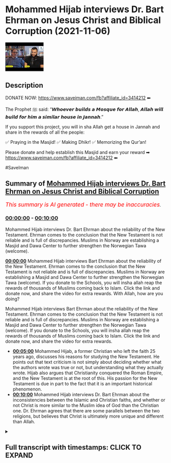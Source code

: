 # Mohammed Hijab interviews Dr. Bart Ehrman on Jesus Christ and Biblical Corruption (2021-11-06)

![alt Mohammed Hijab interviews Dr. Bart Ehrman on Jesus Christ and Biblical Corruption](YdNynCDN9SA.jpg "Mohammed Hijab interviews Dr. Bart Ehrman on Jesus Christ and Biblical Corruption")

## Description

DONATE NOW: https://www.saveiman.com/fb?affiliate_id=3414212 ⬅

The Prophet ﷺ said: “𝙒𝙝𝙤𝙚𝙫𝙚𝙧 𝙗𝙪𝙞𝙡𝙙𝙨 𝙖 𝙈𝙤𝙨𝙦𝙪𝙚 𝙛𝙤𝙧 𝘼𝙡𝙡𝙖𝙝, 𝘼𝙡𝙡𝙖𝙝 𝙬𝙞𝙡𝙡 𝙗𝙪𝙞𝙡𝙙 𝙛𝙤𝙧 𝙝𝙞𝙢 𝙖 𝙨𝙞𝙢𝙞𝙡𝙖𝙧 𝙝𝙤𝙪𝙨𝙚 𝙞𝙣 𝙅𝙖𝙣𝙣𝙖𝙝.” 

If you support this project, you will in sha Allah get a house in Jannah and share in the rewards of all the people:

✅ Praying in the Masjid!
✅ Making Dhikr!
✅ Memorizing the Qur’an!

Please donate and help establish this Masjid and earn your reward ➡ https://www.saveiman.com/fb?affiliate_id=3414212 ⬅

#SaveIman

## Summary of [Mohammed Hijab interviews Dr. Bart Ehrman on Jesus Christ and Biblical Corruption](https://www.youtube.com/watch?v=YdNynCDN9SA)


*<span style="color:red; font-size:125%">This summary is AI generated - there may be inaccuracies</span>. [](/)*

### [00:00:00](https://www.youtube.com/watch?v=YdNynCDN9SA&t=0) - [00:10:00](https://www.youtube.com/watch?v=YdNynCDN9SA&t=600)

Mohammed Hijab interviews Dr. Bart Ehrman about the reliability of the New Testament. Ehrman comes to the conclusion that the New Testament is not reliable and is full of discrepancies. Muslims in Norway are establishing a Masjid and Dawa Center to further strengthen the Norwegian Tawa (welcome).

**[00:00:00](https://www.youtube.com/watch?v=YdNynCDN9SA&t=0)** Mohammed Hijab interviews Bart Ehrman about the reliability of the New Testament. Ehrman comes to the conclusion that the New Testament is not reliable and is full of discrepancies. Muslims in Norway are establishing a Masjid and Dawa Center to further strengthen the Norwegian Tawa (welcome). If you donate to the Schools, you will insha allah reap the rewards of thousands of Muslims coming back to Islam. Click the link and donate now, and share the video for extra rewards. With Allah, how are you doing?

Mohammed Hijab interviews Bart Ehrman about the reliability of the New Testament. Ehrman comes to the conclusion that the New Testament is not reliable and is full of discrepancies. Muslims in Norway are establishing a Masjid and Dawa Center to further strengthen the Norwegian Tawa (welcome). If you donate to the Schools, you will insha allah reap the rewards of thousands of Muslims coming back to Islam. Click the link and donate now, and share the video for extra rewards.
* **[00:05:00](https://www.youtube.com/watch?v=YdNynCDN9SA&t=300)** Mohammed Hijab, a former Christian who left the faith 25 years ago, discusses his reasons for studying the New Testament. He points out that text criticism is not simply about deciding whether what the authors wrote was true or not, but understanding what they actually wrote. Hijab also argues that Christianity conquered the Roman Empire, and the New Testament is at the root of this. His passion for the New Testament is due in part to the fact that it is an important historical phenomenon.
* **[00:10:00](https://www.youtube.com/watch?v=YdNynCDN9SA&t=600)** Mohammed Hijab interviews Dr. Bart Ehrman about the inconsistencies between the Islamic and Christian faiths, and whether or not Christ is more similar to the Muslim idea of God than the Christian one. Dr. Ehrman agrees that there are some parallels between the two religions, but believes that Christ is ultimately more unique and different than Allah.

<details><summary><h2>Full transcript with timestamps: CLICK TO EXPAND</h2></summary>

[0:00:00](https://youtu.be/YdNynCDN9SA?t=0) muslims in norway are now establishing a  
[0:00:02](https://youtu.be/YdNynCDN9SA?t=2) masjid and dawa center to enhance the  
[0:00:04](https://youtu.be/YdNynCDN9SA?t=4) norwegian tawa if you donate to the  
[0:00:06](https://youtu.be/YdNynCDN9SA?t=6) schools you will insha allah reap the  
[0:00:08](https://youtu.be/YdNynCDN9SA?t=8) rewards of thousands of muslims coming  
[0:00:11](https://youtu.be/YdNynCDN9SA?t=11) back to islam and many of those who  
[0:00:13](https://youtu.be/YdNynCDN9SA?t=13) become dwight and invite to islam so  
[0:00:15](https://youtu.be/YdNynCDN9SA?t=15) click the link and donate now and share  
[0:00:18](https://youtu.be/YdNynCDN9SA?t=18) the video for extra rewards  
[0:00:20](https://youtu.be/YdNynCDN9SA?t=20) with allah how are you guys doing and  
[0:00:23](https://youtu.be/YdNynCDN9SA?t=23) welcome um  
[0:00:24](https://youtu.be/YdNynCDN9SA?t=24) on behalf  
[0:00:25](https://youtu.be/YdNynCDN9SA?t=25) of islam net in fact who which is a  
[0:00:27](https://youtu.be/YdNynCDN9SA?t=27) norwegian organization organization  
[0:00:29](https://youtu.be/YdNynCDN9SA?t=29) which aims to create bridges between  
[0:00:30](https://youtu.be/YdNynCDN9SA?t=30) muslim and non-muslim communities  
[0:00:32](https://youtu.be/YdNynCDN9SA?t=32) they're doing some great work we are  
[0:00:34](https://youtu.be/YdNynCDN9SA?t=34) joined with an esteemed  
[0:00:36](https://youtu.be/YdNynCDN9SA?t=36) uh legendary you know professor  
[0:00:39](https://youtu.be/YdNynCDN9SA?t=39) professor bar ehrman many of you already  
[0:00:41](https://youtu.be/YdNynCDN9SA?t=41) know who he is but if you don't know i'm  
[0:00:43](https://youtu.be/YdNynCDN9SA?t=43) going to quickly tell you  
[0:00:45](https://youtu.be/YdNynCDN9SA?t=45) um has written or edited 33 books  
[0:00:47](https://youtu.be/YdNynCDN9SA?t=47) including six new new york times  
[0:00:50](https://youtu.be/YdNynCDN9SA?t=50) bestsellers how jesus became god  
[0:00:52](https://youtu.be/YdNynCDN9SA?t=52) misquoting jesus  
[0:00:53](https://youtu.be/YdNynCDN9SA?t=53) um god's problem jesus interrupted  
[0:00:56](https://youtu.be/YdNynCDN9SA?t=56) forged and the triumph  
[0:00:58](https://youtu.be/YdNynCDN9SA?t=58) of christianity bart is uh james a grey  
[0:01:01](https://youtu.be/YdNynCDN9SA?t=61) distinguished professor of religious  
[0:01:02](https://youtu.be/YdNynCDN9SA?t=62) studies at the university of north  
[0:01:03](https://youtu.be/YdNynCDN9SA?t=63) carolina carolina chapel hill where he  
[0:01:06](https://youtu.be/YdNynCDN9SA?t=66) has taught thousands of students and won  
[0:01:08](https://youtu.be/YdNynCDN9SA?t=68) numerous awards  
[0:01:09](https://youtu.be/YdNynCDN9SA?t=69) um you know bart's work has been  
[0:01:11](https://youtu.be/YdNynCDN9SA?t=71) featured in the new york times  
[0:01:12](https://youtu.be/YdNynCDN9SA?t=72) washington post uh the new uh newsweek  
[0:01:15](https://youtu.be/YdNynCDN9SA?t=75) has appeared on national geographic cnn  
[0:01:17](https://youtu.be/YdNynCDN9SA?t=77) bbc nbc uh dateline and many other  
[0:01:20](https://youtu.be/YdNynCDN9SA?t=80) places as well um how are you uh today  
[0:01:23](https://youtu.be/YdNynCDN9SA?t=83) professor yep i'm i'm doing well thanks  
[0:01:25](https://youtu.be/YdNynCDN9SA?t=85) doing well  
[0:01:26](https://youtu.be/YdNynCDN9SA?t=86) i i think many people will know who you  
[0:01:28](https://youtu.be/YdNynCDN9SA?t=88) are especially from um kind of our  
[0:01:31](https://youtu.be/YdNynCDN9SA?t=91) follower base because of your kind of  
[0:01:33](https://youtu.be/YdNynCDN9SA?t=93) work and how it's had an impact  
[0:01:36](https://youtu.be/YdNynCDN9SA?t=96) on kind of apologetics whether it's  
[0:01:37](https://youtu.be/YdNynCDN9SA?t=97) christian apologetics uh islamic  
[0:01:39](https://youtu.be/YdNynCDN9SA?t=99) apologetics or otherwise even new  
[0:01:42](https://youtu.be/YdNynCDN9SA?t=102) atheists reference your work and so it's  
[0:01:44](https://youtu.be/YdNynCDN9SA?t=104) really um a pleasure to have you on i  
[0:01:47](https://youtu.be/YdNynCDN9SA?t=107) think the first question i'd like to ask  
[0:01:49](https://youtu.be/YdNynCDN9SA?t=109) you um regarding your line of specialism  
[0:01:52](https://youtu.be/YdNynCDN9SA?t=112) is  
[0:01:53](https://youtu.be/YdNynCDN9SA?t=113) about the reliability of the new  
[0:01:54](https://youtu.be/YdNynCDN9SA?t=114) testament okay um  
[0:01:56](https://youtu.be/YdNynCDN9SA?t=116) first and foremost you you came to a  
[0:01:58](https://youtu.be/YdNynCDN9SA?t=118) conclusion in your own life in your own  
[0:02:00](https://youtu.be/YdNynCDN9SA?t=120) kind of development  
[0:02:02](https://youtu.be/YdNynCDN9SA?t=122) that the new testament is not reliable  
[0:02:05](https://youtu.be/YdNynCDN9SA?t=125) why did you come to that conclusion  
[0:02:07](https://youtu.be/YdNynCDN9SA?t=127) yeah you know and part i did come to  
[0:02:09](https://youtu.be/YdNynCDN9SA?t=129) that conclusion i started out as a as a  
[0:02:11](https://youtu.be/YdNynCDN9SA?t=131) very conservative fundamentalist  
[0:02:13](https://youtu.be/YdNynCDN9SA?t=133) christian who uh believed that every  
[0:02:15](https://youtu.be/YdNynCDN9SA?t=135) word in the bible was completely true  
[0:02:18](https://youtu.be/YdNynCDN9SA?t=138) and that there were no errors of any  
[0:02:20](https://youtu.be/YdNynCDN9SA?t=140) kind  
[0:02:20](https://youtu.be/YdNynCDN9SA?t=140) scientific geographical historical  
[0:02:23](https://youtu.be/YdNynCDN9SA?t=143) anything  
[0:02:24](https://youtu.be/YdNynCDN9SA?t=144) and over time i came to realize that uh  
[0:02:26](https://youtu.be/YdNynCDN9SA?t=146) that that wasn't right and in part it  
[0:02:28](https://youtu.be/YdNynCDN9SA?t=148) was because i recognized i finally i was  
[0:02:31](https://youtu.be/YdNynCDN9SA?t=151) i was open to any point of view i came i  
[0:02:34](https://youtu.be/YdNynCDN9SA?t=154) came to recognize that in fact there are  
[0:02:36](https://youtu.be/YdNynCDN9SA?t=156) discrepancies and uh and contradictions  
[0:02:40](https://youtu.be/YdNynCDN9SA?t=160) in the new testament just say between  
[0:02:42](https://youtu.be/YdNynCDN9SA?t=162) the gospels uh and their accounts of  
[0:02:44](https://youtu.be/YdNynCDN9SA?t=164) jesus or between what the book of acts  
[0:02:46](https://youtu.be/YdNynCDN9SA?t=166) says about paul what paul says about  
[0:02:48](https://youtu.be/YdNynCDN9SA?t=168) paul or about so they're they're  
[0:02:49](https://youtu.be/YdNynCDN9SA?t=169) discrepancies and obviously if they're  
[0:02:51](https://youtu.be/YdNynCDN9SA?t=171) discrepancies they both both views  
[0:02:53](https://youtu.be/YdNynCDN9SA?t=173) stated can't can't be true so the the  
[0:02:56](https://youtu.be/YdNynCDN9SA?t=176) trick is though what does it mean to be  
[0:02:58](https://youtu.be/YdNynCDN9SA?t=178) unreliable  
[0:02:59](https://youtu.be/YdNynCDN9SA?t=179) i mean if you've got a  
[0:03:01](https://youtu.be/YdNynCDN9SA?t=181) you know if you've got a friend who uh  
[0:03:04](https://youtu.be/YdNynCDN9SA?t=184) who's giving you directions and about  
[0:03:05](https://youtu.be/YdNynCDN9SA?t=185) ten percent of the time they're wrong  
[0:03:08](https://youtu.be/YdNynCDN9SA?t=188) you know you don't know if you can trust  
[0:03:09](https://youtu.be/YdNynCDN9SA?t=189) him or not but it's not that he's like  
[0:03:11](https://youtu.be/YdNynCDN9SA?t=191) completely unreliable it's just you have  
[0:03:13](https://youtu.be/YdNynCDN9SA?t=193) to figure out once he when's he got it  
[0:03:15](https://youtu.be/YdNynCDN9SA?t=195) right and not and that's how it is with  
[0:03:16](https://youtu.be/YdNynCDN9SA?t=196) that's how it is with the new testament  
[0:03:18](https://youtu.be/YdNynCDN9SA?t=198) especially you've got to figure out  
[0:03:20](https://youtu.be/YdNynCDN9SA?t=200) where it's right and and where there are  
[0:03:22](https://youtu.be/YdNynCDN9SA?t=202) mistakes  
[0:03:23](https://youtu.be/YdNynCDN9SA?t=203) and how how can one figure that out in  
[0:03:26](https://youtu.be/YdNynCDN9SA?t=206) in layman's terms like if if now many  
[0:03:28](https://youtu.be/YdNynCDN9SA?t=208) christians may be watching this and say  
[0:03:30](https://youtu.be/YdNynCDN9SA?t=210) well they object to this fact and they  
[0:03:32](https://youtu.be/YdNynCDN9SA?t=212) believe that every word and every  
[0:03:33](https://youtu.be/YdNynCDN9SA?t=213) sentence  
[0:03:34](https://youtu.be/YdNynCDN9SA?t=214) of the bible is in fact inspired by god  
[0:03:36](https://youtu.be/YdNynCDN9SA?t=216) and that they're they believe in  
[0:03:38](https://youtu.be/YdNynCDN9SA?t=218) biblical inerrancy they don't believe  
[0:03:39](https://youtu.be/YdNynCDN9SA?t=219) that there's any such thing as an error  
[0:03:41](https://youtu.be/YdNynCDN9SA?t=221) in the bible they'll be  
[0:03:43](https://youtu.be/YdNynCDN9SA?t=223) very much taken aback by what you're  
[0:03:44](https://youtu.be/YdNynCDN9SA?t=224) saying and say we find it objectionable  
[0:03:46](https://youtu.be/YdNynCDN9SA?t=226) in fact so what would you do in order to  
[0:03:48](https://youtu.be/YdNynCDN9SA?t=228) prove to them that this is not the case  
[0:03:50](https://youtu.be/YdNynCDN9SA?t=230) well you know that as i said that's how  
[0:03:51](https://youtu.be/YdNynCDN9SA?t=231) i started out too i when i graduated  
[0:03:53](https://youtu.be/YdNynCDN9SA?t=233) from high school i went to uh moody  
[0:03:55](https://youtu.be/YdNynCDN9SA?t=235) bible institute in chicago which is a  
[0:03:58](https://youtu.be/YdNynCDN9SA?t=238) it's a bastion of fundamentalism and i  
[0:04:00](https://youtu.be/YdNynCDN9SA?t=240) was completely i was completely sold for  
[0:04:02](https://youtu.be/YdNynCDN9SA?t=242) years so this is absolutely there is not  
[0:04:04](https://youtu.be/YdNynCDN9SA?t=244) a word wrong in the bible um it was  
[0:04:07](https://youtu.be/YdNynCDN9SA?t=247) finally when i started i learned greek  
[0:04:10](https://youtu.be/YdNynCDN9SA?t=250) so i could read the new testament in  
[0:04:11](https://youtu.be/YdNynCDN9SA?t=251) greek and i learned hebrews i could read  
[0:04:13](https://youtu.be/YdNynCDN9SA?t=253) the old testament in hebrew and i  
[0:04:14](https://youtu.be/YdNynCDN9SA?t=254) started and i started really studying  
[0:04:16](https://youtu.be/YdNynCDN9SA?t=256) these texts very closely and i started  
[0:04:19](https://youtu.be/YdNynCDN9SA?t=259) finding that there are uh you know there  
[0:04:21](https://youtu.be/YdNynCDN9SA?t=261) there are discrepancies i mean mark will  
[0:04:23](https://youtu.be/YdNynCDN9SA?t=263) say one thing and matthew will say  
[0:04:25](https://youtu.be/YdNynCDN9SA?t=265) something else and it's the opposite  
[0:04:26](https://youtu.be/YdNynCDN9SA?t=266) thing you don't know this unless you  
[0:04:29](https://youtu.be/YdNynCDN9SA?t=269) really look closely but when you do that  
[0:04:31](https://youtu.be/YdNynCDN9SA?t=271) then you see this and so so yeah how do  
[0:04:33](https://youtu.be/YdNynCDN9SA?t=273) you go about finding out what's right  
[0:04:35](https://youtu.be/YdNynCDN9SA?t=275) well you do it the way any historian  
[0:04:37](https://youtu.be/YdNynCDN9SA?t=277) finds out what happened in the past i  
[0:04:38](https://youtu.be/YdNynCDN9SA?t=278) mean if you're talking about uh you know  
[0:04:41](https://youtu.be/YdNynCDN9SA?t=281) uh abraham lincoln or the emperor  
[0:04:43](https://youtu.be/YdNynCDN9SA?t=283) constantine or whatever churchill you  
[0:04:45](https://youtu.be/YdNynCDN9SA?t=285) you you have to historians look at all  
[0:04:48](https://youtu.be/YdNynCDN9SA?t=288) the evidence they consider who's writing  
[0:04:50](https://youtu.be/YdNynCDN9SA?t=290) it they consider how close it is to the  
[0:04:52](https://youtu.be/YdNynCDN9SA?t=292) source they consider how many sources  
[0:04:54](https://youtu.be/YdNynCDN9SA?t=294) they have they see if they're consistent  
[0:04:56](https://youtu.be/YdNynCDN9SA?t=296) with each other they they uh you know  
[0:04:58](https://youtu.be/YdNynCDN9SA?t=298) they they try to work out what what most  
[0:05:00](https://youtu.be/YdNynCDN9SA?t=300) plausibly happened and that's all you  
[0:05:02](https://youtu.be/YdNynCDN9SA?t=302) can do with the new testament too you  
[0:05:03](https://youtu.be/YdNynCDN9SA?t=303) treat it like a historical source if you  
[0:05:05](https://youtu.be/YdNynCDN9SA?t=305) want to know what happened historically  
[0:05:08](https://youtu.be/YdNynCDN9SA?t=308) i mean uh just a bit of my background  
[0:05:10](https://youtu.be/YdNynCDN9SA?t=310) that at one point when i was um actually  
[0:05:12](https://youtu.be/YdNynCDN9SA?t=312) auditing a course at the university of  
[0:05:14](https://youtu.be/YdNynCDN9SA?t=314) oxford  
[0:05:15](https://youtu.be/YdNynCDN9SA?t=315) doing um on text criticism it's not  
[0:05:17](https://youtu.be/YdNynCDN9SA?t=317) something i actually specialize in  
[0:05:18](https://youtu.be/YdNynCDN9SA?t=318) myself but i did audit a text criticism  
[0:05:21](https://youtu.be/YdNynCDN9SA?t=321) course as part of my  
[0:05:22](https://youtu.be/YdNynCDN9SA?t=322) um applied  
[0:05:25](https://youtu.be/YdNynCDN9SA?t=325) applied  
[0:05:26](https://youtu.be/YdNynCDN9SA?t=326) theology masters and i knew for a fact  
[0:05:29](https://youtu.be/YdNynCDN9SA?t=329) that i was well over my kind of people  
[0:05:32](https://youtu.be/YdNynCDN9SA?t=332) were on a different level i mean you  
[0:05:33](https://youtu.be/YdNynCDN9SA?t=333) have to have  
[0:05:35](https://youtu.be/YdNynCDN9SA?t=335) like you said language skills and i said  
[0:05:36](https://youtu.be/YdNynCDN9SA?t=336) this is a specialism in and of itself  
[0:05:38](https://youtu.be/YdNynCDN9SA?t=338) you need to have language skills there  
[0:05:39](https://youtu.be/YdNynCDN9SA?t=339) are you know polygons people have many  
[0:05:41](https://youtu.be/YdNynCDN9SA?t=341) different languages under their belt  
[0:05:43](https://youtu.be/YdNynCDN9SA?t=343) like you said hebrew and and greek and  
[0:05:46](https://youtu.be/YdNynCDN9SA?t=346) sometimes other languages as well  
[0:05:48](https://youtu.be/YdNynCDN9SA?t=348) and so i do really respect the level of  
[0:05:51](https://youtu.be/YdNynCDN9SA?t=351) work that comes into you know your line  
[0:05:53](https://youtu.be/YdNynCDN9SA?t=353) of specialism  
[0:05:55](https://youtu.be/YdNynCDN9SA?t=355) someone has to learn this language and  
[0:05:57](https://youtu.be/YdNynCDN9SA?t=357) then manuscript  
[0:05:58](https://youtu.be/YdNynCDN9SA?t=358) uh kind of analysis and and looking at  
[0:06:02](https://youtu.be/YdNynCDN9SA?t=362) trying to draw inferences from it and  
[0:06:03](https://youtu.be/YdNynCDN9SA?t=363) stuff like this is it really is the work  
[0:06:06](https://youtu.be/YdNynCDN9SA?t=366) of such and you've been doing this for  
[0:06:07](https://youtu.be/YdNynCDN9SA?t=367) that many years so obviously  
[0:06:09](https://youtu.be/YdNynCDN9SA?t=369) um it was only then really when i  
[0:06:10](https://youtu.be/YdNynCDN9SA?t=370) started to realize how heavy this was in  
[0:06:12](https://youtu.be/YdNynCDN9SA?t=372) terms of  
[0:06:13](https://youtu.be/YdNynCDN9SA?t=373) being able to be a great  
[0:06:15](https://youtu.be/YdNynCDN9SA?t=375) text critic it's not something that  
[0:06:17](https://youtu.be/YdNynCDN9SA?t=377) someone could just do in a year or two  
[0:06:18](https://youtu.be/YdNynCDN9SA?t=378) it's something that one must actually  
[0:06:20](https://youtu.be/YdNynCDN9SA?t=380) dedicate a considerable chunk of their  
[0:06:22](https://youtu.be/YdNynCDN9SA?t=382) life but i'm wondering why you decided  
[0:06:25](https://youtu.be/YdNynCDN9SA?t=385) to do so because when i was looking at  
[0:06:26](https://youtu.be/YdNynCDN9SA?t=386) some of  
[0:06:27](https://youtu.be/YdNynCDN9SA?t=387) the videos about your story you left  
[0:06:29](https://youtu.be/YdNynCDN9SA?t=389) christianity because of this reason from  
[0:06:31](https://youtu.be/YdNynCDN9SA?t=391) what i understand but what kept you  
[0:06:34](https://youtu.be/YdNynCDN9SA?t=394) interested in this topic  
[0:06:36](https://youtu.be/YdNynCDN9SA?t=396) so um what i so i got i got interest i  
[0:06:39](https://youtu.be/YdNynCDN9SA?t=399) got interested in text criticism so some  
[0:06:41](https://youtu.be/YdNynCDN9SA?t=401) people may not know exactly what that  
[0:06:43](https://youtu.be/YdNynCDN9SA?t=403) means it doesn't really just mean  
[0:06:44](https://youtu.be/YdNynCDN9SA?t=404) interpretation of text as you said it  
[0:06:46](https://youtu.be/YdNynCDN9SA?t=406) has to do with manuscripts you with the  
[0:06:48](https://youtu.be/YdNynCDN9SA?t=408) new testament uh we have thousands of  
[0:06:50](https://youtu.be/YdNynCDN9SA?t=410) manuscripts but they have many many  
[0:06:52](https://youtu.be/YdNynCDN9SA?t=412) differences between them and so since we  
[0:06:55](https://youtu.be/YdNynCDN9SA?t=415) don't have the originals we have to look  
[0:06:57](https://youtu.be/YdNynCDN9SA?t=417) at these manuscripts to find out what  
[0:06:58](https://youtu.be/YdNynCDN9SA?t=418) the what the authors originally wrote  
[0:07:01](https://youtu.be/YdNynCDN9SA?t=421) and so text criticism is not deciding  
[0:07:04](https://youtu.be/YdNynCDN9SA?t=424) whether what the authors wrote was true  
[0:07:06](https://youtu.be/YdNynCDN9SA?t=426) or not it's just finding out what did  
[0:07:08](https://youtu.be/YdNynCDN9SA?t=428) they actually write and it's not just  
[0:07:10](https://youtu.be/YdNynCDN9SA?t=430) the new testaments every book from  
[0:07:11](https://youtu.be/YdNynCDN9SA?t=431) antiquity is like this so every every  
[0:07:13](https://youtu.be/YdNynCDN9SA?t=433) you know shakespeare is like this or a  
[0:07:15](https://youtu.be/YdNynCDN9SA?t=435) cl i'm chaucer i mean everybody all  
[0:07:17](https://youtu.be/YdNynCDN9SA?t=437) these books you've got to figure out the  
[0:07:18](https://youtu.be/YdNynCDN9SA?t=438) author wrote so i got interested in that  
[0:07:21](https://youtu.be/YdNynCDN9SA?t=441) because i i believed that the original  
[0:07:22](https://youtu.be/YdNynCDN9SA?t=442) words were inspired by god and so i  
[0:07:25](https://youtu.be/YdNynCDN9SA?t=445) wanted to know what the words were since  
[0:07:27](https://youtu.be/YdNynCDN9SA?t=447) we have all these manuscripts that have  
[0:07:28](https://youtu.be/YdNynCDN9SA?t=448) differences in them so that's what got  
[0:07:29](https://youtu.be/YdNynCDN9SA?t=449) me going what kept me going is um was  
[0:07:33](https://youtu.be/YdNynCDN9SA?t=453) somewhat different i actually did leave  
[0:07:35](https://youtu.be/YdNynCDN9SA?t=455) the faith about 25 years ago i stopped  
[0:07:37](https://youtu.be/YdNynCDN9SA?t=457) being a christian and it wasn't actually  
[0:07:40](https://youtu.be/YdNynCDN9SA?t=460) because of the scholarship it turned the  
[0:07:42](https://youtu.be/YdNynCDN9SA?t=462) reason i left the faith was um was not  
[0:07:45](https://youtu.be/YdNynCDN9SA?t=465) because i knew the bible had mistakes or  
[0:07:46](https://youtu.be/YdNynCDN9SA?t=466) i knew that for a long time and i stayed  
[0:07:49](https://youtu.be/YdNynCDN9SA?t=469) a christian for a long time knowing that  
[0:07:51](https://youtu.be/YdNynCDN9SA?t=471) what that made me leave the faith was  
[0:07:53](https://youtu.be/YdNynCDN9SA?t=473) being i got to a point where i just  
[0:07:55](https://youtu.be/YdNynCDN9SA?t=475) couldn't believe that there was a god  
[0:07:57](https://youtu.be/YdNynCDN9SA?t=477) who is in the world who is active a  
[0:07:59](https://youtu.be/YdNynCDN9SA?t=479) loving powerful god who's active in the  
[0:08:01](https://youtu.be/YdNynCDN9SA?t=481) world  
[0:08:02](https://youtu.be/YdNynCDN9SA?t=482) given all of the massive suffering that  
[0:08:04](https://youtu.be/YdNynCDN9SA?t=484) people experience i just thought you  
[0:08:06](https://youtu.be/YdNynCDN9SA?t=486) know i just don't believe it anymore but  
[0:08:08](https://youtu.be/YdNynCDN9SA?t=488) then why do i continue being a new  
[0:08:10](https://youtu.be/YdNynCDN9SA?t=490) testament scholar i'm passionate about  
[0:08:12](https://youtu.be/YdNynCDN9SA?t=492) the new testament i'm passionate about  
[0:08:13](https://youtu.be/YdNynCDN9SA?t=493) the study of early christianity and  
[0:08:15](https://youtu.be/YdNynCDN9SA?t=495) largely it's because it is such an  
[0:08:17](https://youtu.be/YdNynCDN9SA?t=497) important historical phenomenon and  
[0:08:19](https://youtu.be/YdNynCDN9SA?t=499) christianity took over the entire roman  
[0:08:21](https://youtu.be/YdNynCDN9SA?t=501) empire and became the religion of the  
[0:08:24](https://youtu.be/YdNynCDN9SA?t=504) western world basically i mean the  
[0:08:26](https://youtu.be/YdNynCDN9SA?t=506) dominant religion of the western world  
[0:08:28](https://youtu.be/YdNynCDN9SA?t=508) and there's still more christians in the  
[0:08:29](https://youtu.be/YdNynCDN9SA?t=509) world than anything else it's like whoa  
[0:08:31](https://youtu.be/YdNynCDN9SA?t=511) it's really important and the new  
[0:08:33](https://youtu.be/YdNynCDN9SA?t=513) testament is at the very root of it's  
[0:08:35](https://youtu.be/YdNynCDN9SA?t=515) the foundation of it and so it's  
[0:08:37](https://youtu.be/YdNynCDN9SA?t=517) important for me to understand what the  
[0:08:39](https://youtu.be/YdNynCDN9SA?t=519) foundation is  
[0:08:40](https://youtu.be/YdNynCDN9SA?t=520) and to try and teach other people what  
[0:08:41](https://youtu.be/YdNynCDN9SA?t=521) the foundation is because most people  
[0:08:43](https://youtu.be/YdNynCDN9SA?t=523) really don't know uh and so that's why  
[0:08:47](https://youtu.be/YdNynCDN9SA?t=527) well i mean your work as as i've said  
[0:08:49](https://youtu.be/YdNynCDN9SA?t=529) it's not just applicable or relevant to  
[0:08:51](https://youtu.be/YdNynCDN9SA?t=531) kind of christians it's very much  
[0:08:53](https://youtu.be/YdNynCDN9SA?t=533) relevant to muslims as well because as  
[0:08:55](https://youtu.be/YdNynCDN9SA?t=535) you know in the islamic faith muslims  
[0:08:57](https://youtu.be/YdNynCDN9SA?t=537) believe in jesus christ as well and  
[0:08:59](https://youtu.be/YdNynCDN9SA?t=539) obviously there's competing narrative  
[0:09:00](https://youtu.be/YdNynCDN9SA?t=540) ideas as to who jesus christ was in fact  
[0:09:04](https://youtu.be/YdNynCDN9SA?t=544) and  
[0:09:04](https://youtu.be/YdNynCDN9SA?t=544) um the main i would say the fundamental  
[0:09:07](https://youtu.be/YdNynCDN9SA?t=547) difference between the kind of muslim  
[0:09:08](https://youtu.be/YdNynCDN9SA?t=548) faith in the christian faith in this  
[0:09:09](https://youtu.be/YdNynCDN9SA?t=549) regard  
[0:09:10](https://youtu.be/YdNynCDN9SA?t=550) is that  
[0:09:11](https://youtu.be/YdNynCDN9SA?t=551) muslims view jesus christ as a prophet  
[0:09:14](https://youtu.be/YdNynCDN9SA?t=554) and a mess as a messenger prophet and  
[0:09:16](https://youtu.be/YdNynCDN9SA?t=556) the messiah but not as god or the son of  
[0:09:18](https://youtu.be/YdNynCDN9SA?t=558) god in fact they  
[0:09:20](https://youtu.be/YdNynCDN9SA?t=560) you know the quran is very explicit that  
[0:09:21](https://youtu.be/YdNynCDN9SA?t=561) he doesn't  
[0:09:22](https://youtu.be/YdNynCDN9SA?t=562) um he doesn't claim to be a he doesn't  
[0:09:24](https://youtu.be/YdNynCDN9SA?t=564) claim to be a god himself in fact this  
[0:09:27](https://youtu.be/YdNynCDN9SA?t=567) is seen as a fabricated or some kind of  
[0:09:28](https://youtu.be/YdNynCDN9SA?t=568) a contrivance  
[0:09:30](https://youtu.be/YdNynCDN9SA?t=570) on the on the narrative and really the  
[0:09:32](https://youtu.be/YdNynCDN9SA?t=572) the islamic idea is that there cannot be  
[0:09:34](https://youtu.be/YdNynCDN9SA?t=574) someone it's not intelligible or  
[0:09:36](https://youtu.be/YdNynCDN9SA?t=576) conceivable or pardonable uh for someone  
[0:09:39](https://youtu.be/YdNynCDN9SA?t=579) with a date of birth to be referred to  
[0:09:41](https://youtu.be/YdNynCDN9SA?t=581) as god anyway so  
[0:09:42](https://youtu.be/YdNynCDN9SA?t=582) jesus christ will be disqualified from  
[0:09:44](https://youtu.be/YdNynCDN9SA?t=584) from that perspective but this is why  
[0:09:46](https://youtu.be/YdNynCDN9SA?t=586) there's there's a lot of interest i  
[0:09:48](https://youtu.be/YdNynCDN9SA?t=588) think from the muslim community  
[0:09:50](https://youtu.be/YdNynCDN9SA?t=590) on  
[0:09:51](https://youtu.be/YdNynCDN9SA?t=591) um  
[0:09:52](https://youtu.be/YdNynCDN9SA?t=592) on your kind of work because this is  
[0:09:54](https://youtu.be/YdNynCDN9SA?t=594) historical work that's being done and  
[0:09:56](https://youtu.be/YdNynCDN9SA?t=596) many muslims feel that kind of your  
[0:09:58](https://youtu.be/YdNynCDN9SA?t=598) vision of or your conclusions your  
[0:09:59](https://youtu.be/YdNynCDN9SA?t=599) historical conclusions of who jesus  
[0:10:01](https://youtu.be/YdNynCDN9SA?t=601) christ is is more commensurate with at  
[0:10:03](https://youtu.be/YdNynCDN9SA?t=603) least the muslim idea than it is with  
[0:10:07](https://youtu.be/YdNynCDN9SA?t=607) the christian one to what extent would  
[0:10:09](https://youtu.be/YdNynCDN9SA?t=609) you agree or disagree with that notion  
[0:10:23](https://youtu.be/YdNynCDN9SA?t=623) you  
</details>